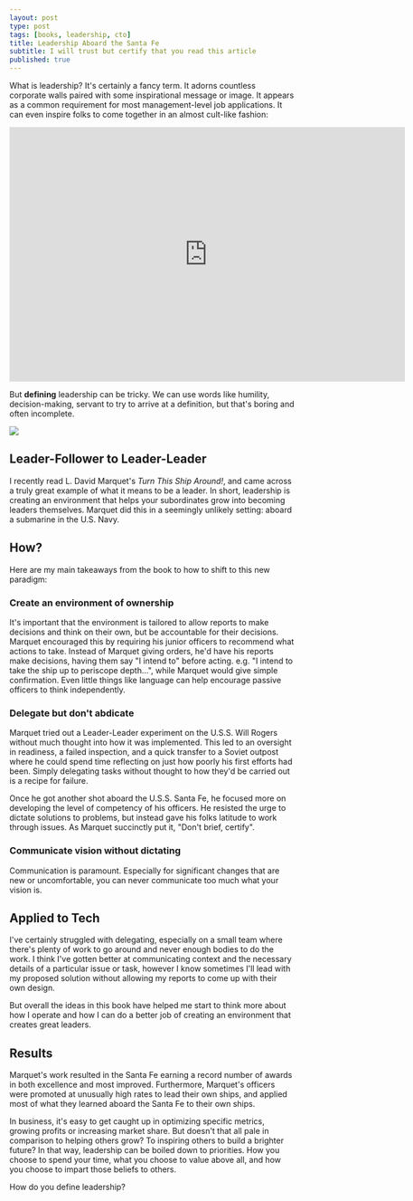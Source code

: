 ```yaml
---
layout: post
type: post
tags: [books, leadership, cto]
title: Leadership Aboard the Santa Fe
subtitle: I will trust but certify that you read this article
published: true
---
```


What is leadership?  It's certainly a fancy term.  It adorns countless corporate walls paired with some inspirational message or image.  It appears as a common requirement for most management-level job applications.  It can even inspire folks to come together in an almost cult-like fashion:

<iframe width="700" height="450" src="https://www.youtube.com/embed/1aYN5XpWzpM" frameborder="0" allowfullscreen=""></iframe>

But **defining** leadership can be tricky.  We can use words like humility, decision-making, servant to try to arrive at a definition, but that's boring and often incomplete.

![](https://i.gr-assets.com/images/S/compressed.photo.goodreads.com/books/1363560329l/16158601.jpg)

## Leader-Follower to Leader-Leader

I recently read L. David Marquet's *Turn This Ship Around!*, and came across a truly great example of what it means to be a leader.  In short, leadership is creating an environment that helps your subordinates grow into becoming leaders themselves.  Marquet did this in a seemingly unlikely setting: aboard a submarine in the U.S. Navy.

## How?

Here are my main takeaways from the book to how to shift to this new paradigm:

### Create an environment of ownership

It's important that the environment is tailored to allow reports to make decisions and think on their own, but be accountable for their decisions.  Marquet encouraged this by requiring his junior officers to recommend what actions to take.  Instead of Marquet giving orders, he'd have his reports make decisions, having them say "I intend to" before acting.  e.g. "I intend to take the ship up to periscope depth...", while Marquet would give simple confirmation.  Even little things like language can help encourage passive officers to think independently.

### Delegate but don't abdicate

Marquet tried out a Leader-Leader experiment on the U.S.S. Will Rogers without much thought into how it was implemented.  This led to an oversight in readiness, a failed inspection, and a quick transfer to a Soviet outpost where he could spend time reflecting on just how poorly his first efforts had been.  Simply delegating tasks without thought to how they'd be carried out is a recipe for failure.  

Once he got another shot aboard the U.S.S. Santa Fe, he focused more on developing the level of competency of his officers.  He resisted the urge to dictate solutions to problems, but instead gave his folks latitude to work through issues.  As Marquet succinctly put it, "Don't brief, certify".

### Communicate vision without dictating

Communication is paramount.  Especially for significant changes that are new or uncomfortable, you can never communicate too much what your vision is.  

## Applied to Tech

I've certainly struggled with delegating, especially on a small team where there's plenty of work to go around and never enough bodies to do the work.  I think I've gotten better at communicating context and the necessary details of a particular issue or task, however I know sometimes I'll lead with my proposed solution without allowing my reports to come up with their own design.

But overall the ideas in this book have helped me start to think more about how I operate and how I can do a better job of creating an environment that creates great leaders.

## Results

Marquet's work resulted in the Santa Fe earning a record number of awards in both excellence and most improved.  Furthermore, Marquet's officers were promoted at unusually high rates to lead their own ships, and applied most of what they learned aboard the Santa Fe to their own ships.

In business, it's easy to get caught up in optimizing specific metrics, growing profits or increasing market share.  But doesn't that all pale in comparison to helping others grow?  To inspiring others to build a brighter future?  In that way, leadership can be boiled down to priorities.  How you choose to spend your time, what you choose to value above all, and how you choose to impart those beliefs to others.

How do you define leadership?
